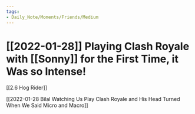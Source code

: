 ```yaml
---
tags:
- Daily_Note/Moments/Friends/Medium
---
```


# [[2022-01-28]] Playing Clash Royale with [[Sonny]] for the First Time, it Was so Intense!



[[2.6 Hog Rider]]

[[2022-01-28 Bilal Watching Us Play Clash Royale and His Head Turned When We Said Micro and Macro]]